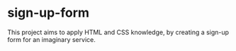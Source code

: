 # sign-up-form

This project aims to apply HTML and CSS knowledge, by creating a sign-up form for an imaginary service.
